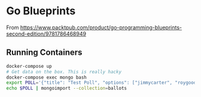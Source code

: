 # Go Blueprints

From https://www.packtpub.com/product/go-programming-blueprints-second-edition/9781786468949

## Running Containers

```sh
docker-compose up
# Get data on the box. This is really hacky
docker-compose exec mongo bash
export POLL='{"title": "Test Poll", "options": ["jimmycarter", "roygoode", "richardnixon", "arnoldschwarzenegger", "berniesanders"]}'
echo $POLL | mongoimport --collection=ballots
```
